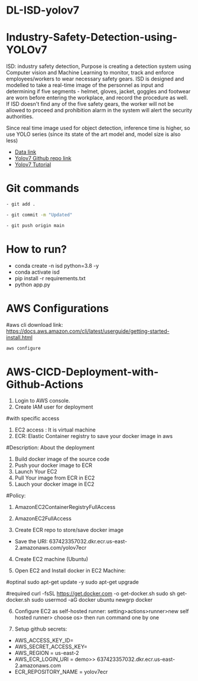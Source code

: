 # DL-ISD-yolov7

# Industry-Safety-Detection-using-YOLOv7

ISD: industry safety detection, 
Purpose is creating a detection system using Computer vision and Machine Learning to monitor, track and enforce employees/workers to wear necessary safety gears. ISD is designed and modelled to take a real-time image of the personnel as input and determining if five segments - helmet, gloves, jacket, goggles and footwear are worn before entering the workplace, and record the procedure as well. If ISD doesn't find any of the five safety gears, the worker will not be allowed to proceed and prohibition alarm in the system will alert the security authorities.

Since real time image used for object detection, inference time is higher, so use YOLO series (since its state of the art model and, model size is also less)

- [Data link](https://drive.google.com/file/d/1ab3Qu8t14YyoNTFszfe1xVDOf92wip05/view?usp=drive_link)
- [Yolov7 Github repo link](https://github.com/WongKinYiu/yolov7)
- [Yolov7 Tutorial](https://youtube.com/playlist?list=PLkz_y24mlSJagh6O2MIrgI-Ki-t1rhjLI&si=6eMTgSe1-cbWVPGX)


# Git commands
```bash
- git add .

- git commit -m "Updated"

- git push origin main
```

# How to run?
- conda create -n isd python=3.8 -y
- conda activate isd
- pip install -r requirements.txt
- python app.py

# AWS Configurations
#aws cli download link: https://docs.aws.amazon.com/cli/latest/userguide/getting-started-install.html

```bash
aws configure
```

# AWS-CICD-Deployment-with-Github-Actions
1. Login to AWS console.
2. Create IAM user for deployment

#with specific access
1. EC2 access : It is virtual machine
2. ECR: Elastic Container registry to save your docker image in aws

#Description: About the deployment
1. Build docker image of the source code
2. Push your docker image to ECR
3. Launch Your EC2 
4. Pull Your image from ECR in EC2
5. Lauch your docker image in EC2

#Policy:
1. AmazonEC2ContainerRegistryFullAccess
2. AmazonEC2FullAccess

3. Create ECR repo to store/save docker image
- Save the URI: 637423357032.dkr.ecr.us-east-2.amazonaws.com/yolov7ecr
4. Create EC2 machine (Ubuntu)

5. Open EC2 and Install docker in EC2 Machine:

#optinal
sudo apt-get update -y
sudo apt-get upgrade

#required
curl -fsSL https://get.docker.com -o get-docker.sh
sudo sh get-docker.sh
sudo usermod -aG docker ubuntu
newgrp docker

6. Configure EC2 as self-hosted runner:
setting>actions>runner>new self hosted runner> choose os> then run command one by one

7. Setup github secrets:

- AWS_ACCESS_KEY_ID=
- AWS_SECRET_ACCESS_KEY=
- AWS_REGION = us-east-2
- AWS_ECR_LOGIN_URI = demo>>  637423357032.dkr.ecr.us-east-2.amazonaws.com
- ECR_REPOSITORY_NAME = yolov7ecr